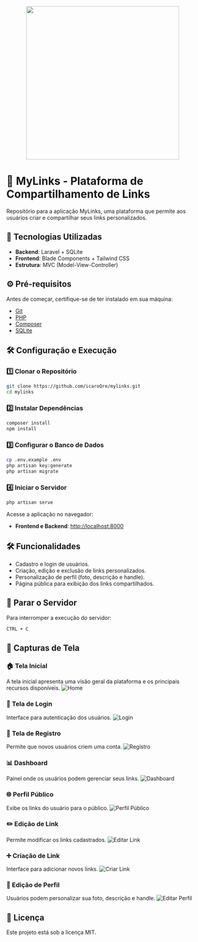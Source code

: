 <p align="center"><a href="https://laravel.com" target="_blank"><img src="https://raw.githubusercontent.com/laravel/art/master/logo-lockup/5%20SVG/2%20CMYK/1%20Full%20Color/laravel-logolockup-cmyk-red.svg" width="400"></a></p>

# 📌 MyLinks - Plataforma de Compartilhamento de Links

Repositório para a aplicação MyLinks, uma plataforma que permite aos usuários criar e compartilhar seus links personalizados.

## 🚀 Tecnologias Utilizadas

- **Backend**: Laravel + SQLite
- **Frontend**: Blade Components + Tailwind CSS
- **Estrutura**: MVC (Model-View-Controller)

## ⚙️ Pré-requisitos

Antes de começar, certifique-se de ter instalado em sua máquina:

- [Git](https://git-scm.com/)
- [PHP](https://www.php.net/downloads.php)
- [Composer](https://getcomposer.org/)
- [SQLite](https://www.sqlite.org/download.html)

## 🛠️ Configuração e Execução

### 1️⃣ Clonar o Repositório

```bash
git clone https://github.com/icaroQre/mylinks.git
cd mylinks
```

### 2️⃣ Instalar Dependências

```bash
composer install
npm install
```

### 3️⃣ Configurar o Banco de Dados

```bash
cp .env.example .env
php artisan key:generate
php artisan migrate
```

### 4️⃣ Iniciar o Servidor

```bash
php artisan serve
```

Acesse a aplicação no navegador:
- **Frontend e Backend**: [http://localhost:8000](http://localhost:8000)

## 🛠️ Funcionalidades

- Cadastro e login de usuários.
- Criação, edição e exclusão de links personalizados.
- Personalização de perfil (foto, descrição e handle).
- Página pública para exibição dos links compartilhados.

## 🛑 Parar o Servidor

Para interromper a execução do servidor:

```bash
CTRL + C
```

## 📸 Capturas de Tela

### 🏠 Tela Inicial
A tela inicial apresenta uma visão geral da plataforma e os principais recursos disponíveis.
![Home](readme/home-mylinks.png)

### 🔐 Tela de Login
Interface para autenticação dos usuários.
![Login](readme/login-mylinks.png)

### 📝 Tela de Registro
Permite que novos usuários criem uma conta.
![Registro](readme/register-mylinks.png)

### 📊 Dashboard
Painel onde os usuários podem gerenciar seus links.
![Dashboard](readme/dashboard-mylinks.png)

### 🌐 Perfil Público
Exibe os links do usuário para o público.
![Perfil Público](readme/public-profile-mylinks.png)

### ✏️ Edição de Link
Permite modificar os links cadastrados.
![Editar Link](readme/edit-link-mtlinks.png)

### ➕ Criação de Link
Interface para adicionar novos links.
![Criar Link](readme/create-link-mylinks.png)

### 👤 Edição de Perfil
Usuários podem personalizar sua foto, descrição e handle.
![Editar Perfil](readme/edit-profile-mylinks.png)

## 📜 Licença

Este projeto está sob a licença MIT.

